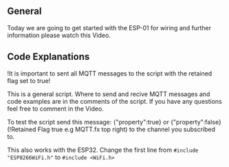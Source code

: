 ## General

Today we are going to get started with the ESP-01 for wiring and further information please watch this Video.

## Code Explanations

!It is important to sent all MQTT messages to the script with the retained flag set to true!

This is a general script. Where to send and recive MQTT messages and code examples are in the comments of the script. If you have any questions feel free to comment in the Video.

To test the script send this message: {"property":true} or {"property":false} (!Retained Flag true e.g MQTT.fx top right) to the channel you subscribed to.

This also works with the ESP32. Change the first line from ```#include "ESP8266WiFi.h"``` to ```#include <WiFi.h>```